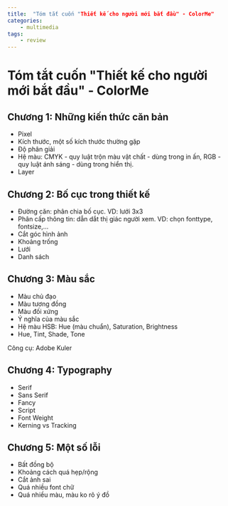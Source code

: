 ```yaml
---
title:  "Tóm tắt cuốn "Thiết kế cho người mới bắt đầu" - ColorMe"
categories: 
    - multimedia
tags:
    - review
---
```


# Tóm tắt cuốn "Thiết kế cho người mới bắt đầu" - ColorMe

## Chương 1: Những kiến thức căn bản
- Pixel
- Kích thước, một số kích thước thường gặp
- Độ phân giải
- Hệ màu: CMYK - quy luật trộn màu vật chất - dùng trong in ấn, RGB - quy luật ánh sáng - dùng trong hiển thị.
- Layer

## Chương 2: Bố cục trong thiết kế
- Đường căn: phân chia bố cục. VD: lưới 3x3
- Phân cấp thông tin: dẫn dắt thị giác người xem. VD: chọn fonttype, fontsize,...
- Cắt góc hình ảnh
- Khoảng trống
- Lưới 
- Danh sách

## Chương 3: Màu sắc
- Màu chủ đạo
- Màu tương đồng
- Màu đối xứng
- Ý nghĩa của màu sắc
- Hệ màu HSB: Hue (màu chuẩn), Saturation, Brightness 
- Hue, Tint, Shade, Tone

Công cụ: Adobe Kuler

## Chương 4: Typography
- Serif
- Sans Serif
- Fancy
- Script 
- Font Weight
- Kerning vs Tracking


## Chương 5: Một số lỗi
- Bất đồng bộ
- Khoảng cách quá hẹp/rộng
- Cắt ảnh sai 
- Quá nhiều font chữ
- Quá nhiều màu, màu ko rõ ý đồ



